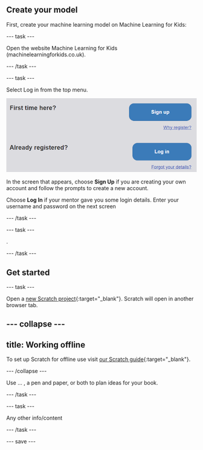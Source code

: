 ## Create your model

First, create your machine learning model on Machine Learning for Kids:

--- task ---

Open the website Machine Learning for Kids (machinelearningforkids.co.uk).

--- /task ---

--- task ---

Select Log in from the top menu. 

![A picture of the blue log in button](images/singup_login.png)

In the screen that appears, choose **Sign Up** if you are creating your own account and follow the prompts to create a new account.

Choose **Log In** if your mentor gave you some login details. Enter your username and password on the next screen

--- /task ---

--- task ---

.


--- /task ---



## Get started


--- task ---

Open a [new Scratch project](http://rpf.io/scratch-new){:target="_blank"}. Scratch will open in another browser tab.

--- collapse ---
---
title: Working offline
---

To set up Scratch for offline use visit [our Scratch guide](https://learning-admin.raspberrypi.org/en/projects/getting-started-scratch/1){:target="_blank"}.

--- /collapse ---

Use ... , a pen and paper, or both to plan ideas for your book.

--- /task ---

--- task ---

Any other info/content

--- /task ---

--- save ---
